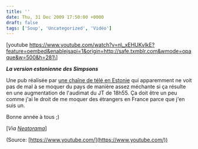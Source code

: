 ```yaml
---
title: ''
date: Thu, 31 Dec 2009 17:50:00 +0000
draft: false
tags: ['Soup', 'Uncategorized', 'Vidéo']
---
```


\[youtube https://www.youtube.com/watch?v=n\_xEHUKvIkE?feature=oembed&enablejsapi=1&origin=http://safe.txmblr.com&wmode=opaque&w=500&h=281\]

**_La version estonienne des Simpsons_**

Une pub réalisée par [une chaîne de télé en Estonie](http://www.tv3.ee/) qui apparemment ne voit pas de mal à se moquer du pays de manière assez méchante si ça résulte en une augmentation de l'audimat du JT de 18h55. Ça doit être un peu comme j'ai le droit de me moquer des étrangers en France parce que j'en suis un.

Bonne année à tous ;)

\[_Via [Neatorama](http://www.neatorama.com/2009/12/31/the-simpsons-if-set-in-estonia/)_\]

(Source: [https://www.youtube.com/](https://www.youtube.com/))